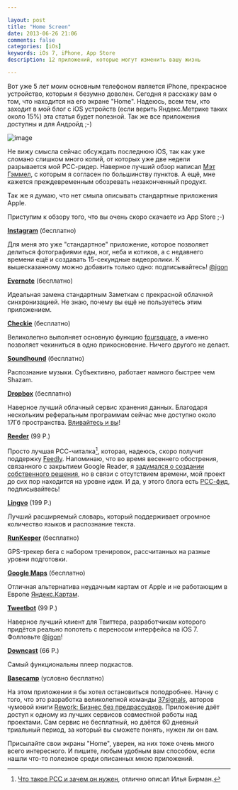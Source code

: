 ```yaml
---

layout: post
title: "Home Screen"
date: 2013-06-26 21:06
comments: false
categories: [iOs]
keywords: iOs 7, iPhone, App Store
description: 12 приложений, которые могут изменить вашу жизнь

---
```


Вот уже 5 лет моим основным телефоном является iPhone, прекрасное устройство, которым я безумно доволен. Сегодня я расскажу вам о том, что находится на его экране "Home". Надеюсь, всем тем, кто заходит в мой блог с iOS устройств (если верить Яндекс.Метрике таких около 15%) эта статья будет  полезной. Так же все приложения доступны и для Андройд ;-)

![image](https://dl.dropboxusercontent.com/u/5371087/Photo%2026-06-2013%2017%2020%2058.png)

Не вижу смысла сейчас обсуждать последнюю iOS, так как уже сломано слишком много копий, от которых уже две недели разрывается мой РСС-ридер. Наверное лучший обзор написал [Мэт Гэммел](http://mattgemmell.com/2013/06/12/ios-7/), с которым я согласен по большинству пунктов. А ещё, мне кажется преждевременным обозревать незаконченный продукт.

Так же я думаю, что нет смыла описывать стандартные приложения Apple.

Приступим к обзору того, что вы очень скоро скачаете из App Store ;-)

**[Instagram](https://itunes.apple.com/ru/app/instagram/id389801252?mt=8)** (бесплатно)

Для меня это уже "стандартное" приложение, которое позволяет делиться фотографиями еды, ног, неба и котиков, а с недавнего времени ещё и создавать 15-секундные видеоролики.  К вышесказанному можно добавить только одно: подписывайтесь! [@igon](http://instagram.com/igon)

**[Evernote](https://itunes.apple.com/ru/app/evernote/id281796108?mt=8)** (бесплатно)

Идеальная замена стандартным Заметкам с прекрасной облачной синхронизацией. Не знаю, почему вы ещё не пользуетесь этим приложением.

**[Checkie](https://itunes.apple.com/ru/app/checkie-for-foursquare/id382356167?mt=8)**  (бесплатно)

Великолепно выполняет основную функцию [foursquare](https://foursquare.com/), а именно позволяет чекиниться в одно прикосновение. Ничего другого не делает.

**[Soundhound](https://itunes.apple.com/ru/app/soundhound/id355554941?mt=8)** (бесплатно)

Распознание музыки. Субъективно, работает намного быстрее чем Shazam.

**[Dropbox](https://itunes.apple.com/ru/app/dropbox/id327630330?mt=8)** (бесплатно)

Наверное лучший облачный сервис хранения данных. Благодаря нескольким реферальным программам сейчас мне доступно около 17Гб пространства. [Вливайтесь и вы](http://db.tt/ltN5idG)!

**[Reeder](https://itunes.apple.com/ru/app/reeder/id325502379?mt=8)** (99 Р.)

Просто лучшая РСС-читалка[^1], которая, надеюсь, скоро получит поддержку [Feedly](http://cloud.feedly.com/). Напоминаю, что во время весеннего обострения, связанного с закрытием Google Reader, я [задумался о создании собственного решения](http://blog.vonoiral.com/post/News-Aggregator-1/), но в связи с отсутствием времени, мой проект до сих пор находится на уровне идеи. И да, у этого блога есть [РСС-фид](http://feeds.uri.lv/saratovmanchester), подписывайтесь!

**[Lingvo](https://itunes.apple.com/ru/app/lingvo-dictionaries-english/id391989146?mt=8)** (199 Р.)

Лучший расширяемый словарь, который поддерживает огромное количество языков и распознание текста.

**[RunKeeper](https://itunes.apple.com/ru/app/runkeeper-gps-track-running/id300235330?mt=8)** (бесплатно)

GPS-трекер бега с набором тренировок, рассчитанных на разные уровни подготовки.

**[Google Maps](https://itunes.apple.com/ru/app/google-maps/id585027354?mt=8)** (бесплатно)

Отличная альтернатива неудачным картам от Apple и не работающим в Европе [Яндекс.Картам](https://itunes.apple.com/ru/app/andeks.karty/id313877526?mt=8).

**[Tweetbot](https://itunes.apple.com/ru/app/tweetbot-for-twitter-iphone/id428851691?mt=8)** (99 Р.)

Наверное лучший клиент для Твиттера, разработчикам которого придётся реально попотеть с переносом интерфейса на iOS 7.  Фолловьте [@igon](https://twitter.com/igon)!

**[Downcast](https://itunes.apple.com/ru/app/downcast/id393858566?mt=8)** (66 Р.)

Самый функциональны плеер подкастов.

 **[Basecamp](https://itunes.apple.com/ru/app/basecamp-official-app/id599139477?mt=8)** (условно бесплатно)
 
На этом приложении я бы хотел остановиться поподробнее. Начну с того, что это разработка великолепной команды [37signals](http://37signals.com), авторов чумовой книги [Rework: Бизнес без предрассудков](http://www.ozon.ru/context/detail/id/5193684/). Приложение даёт доступ к одному из лучших сервисов совместной работы над проектами. Сам сервис не бесплатный, но даётся 60 дневный триальный период, за который вы сможете понять, нужен ли он вам.
 
 Присылайте свои экраны "Home", уверен, на них тоже очень много всего интересного. И пишите, любым удобным вам способом, если нашли что-то полезное среди описанных мною приложений.
 
 [^1]: [Что такое РСС и зачем он нужен](http://ilyabirman.ru/meanwhile/all/rss-subscription/), отлично описал Илья Бирман.